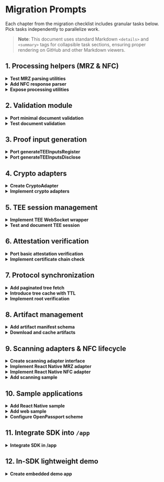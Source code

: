 # Migration Prompts

Each chapter from the migration checklist includes granular tasks below. Pick tasks independently to parallelize work.

> **Note**: This document uses standard Markdown `<details>` and `<summary>` tags for collapsible task sections, ensuring proper rendering on GitHub and other Markdown viewers.

## 1. Processing helpers (MRZ & NFC)

<details>
<summary><strong>Test MRZ parsing utilities</strong></summary>

1. In `tests/processing/`, add test cases for `extractMRZInfo` and `formatDateToYYMMDD` covering valid/invalid inputs.
2. Use sample MRZ strings from ICAO specs for fixtures.

</details>

<details>
<summary><strong>Add NFC response parser</strong></summary>

1. Create `src/processing/nfc.ts` exporting a pure function to parse NFC chip responses into DG1/DG2 structures.
2. Write tests in `tests/processing/nfc.test.ts`.
3. Ensure no React Native dependencies.

</details>

<details>
<summary><strong>Expose processing utilities</strong></summary>

1. Update `src/index.ts` to re-export MRZ and NFC helpers.
2. Document them in `README.md` under a "Processing utilities" section.

</details>

## 2. Validation module

<details>
<summary><strong>Port minimal document validation</strong></summary>

1. Create `src/validation/document.ts`.
2. Port `isPassportDataValid` logic without analytics or store calls.
3. Type the function using `PassportData` from `src/types/public.ts`.

</details>

<details>
<summary><strong>Test document validation</strong></summary>

1. Add `tests/validation/document.test.ts` with cases for missing metadata and hash mismatches.
2. Run via `yarn workspace @selfxyz/mobile-sdk-alpha test`.

</details>

## 3. Proof input generation

<details>
<summary><strong>Port generateTEEInputsRegister</strong></summary>

1. Copy logic from `app/src/utils/proving/provingInputs.ts` lines 106-117 into `src/proving/registerInputs.ts`.
2. Replace `useProtocolStore` calls with parameters for `dscTree` and environment.
3. Ensure types align with `PassportData`.

</details>

<details>
<summary><strong>Port generateTEEInputsDisclose</strong></summary>

1. Move disclosure-related logic into `src/proving/discloseInputs.ts`.
2. Accept OFAC trees and other dependencies as function parameters instead of store lookups.
3. Write unit tests for both register and disclose generators with mocked trees.

</details>

## 4. Crypto adapters

<details>
<summary><strong>Create CryptoAdapter</strong></summary>

1. In `src/crypto/`, add `adapter.ts` defining methods for hashing, random bytes, and asymmetric operations.
2. Document required methods (e.g., `digest`, `getRandomValues`, `subtle` operations).
3. Add a constant-time `timingSafeEqual(a, b)` utility and document RNG requirements (cryptographically secure only).
4. Implement environment detection for WebCrypto (detect globalThis.crypto and feature-check subtle/digest/getRandomValues).
5. Provide fallback to react-native-get-random-values or noble-based adapter when WebCrypto unavailable.
6. Ensure all secret comparisons use constant-time comparison instead of ===.

</details>

<details>
<summary><strong>Implement crypto adapters</strong></summary>

1. Add `webcrypto.ts` implementing the interface using `globalThis.crypto`.
2. Add `noble.ts` using `@noble/hashes` and `@noble/curves` where WebCrypto is unavailable.
3. Export a factory that chooses the appropriate adapter at runtime.
4. Provide tests ensuring both adapters yield identical results for sample inputs.
5. In noble adapter: select well-known safe curves (secp256r1/ed25519) and recommended hash algorithms.
6. Ensure sensitive buffers are zeroized after use where possible.
7. Add tests for constant-time comparator and RNG fallback behavior.

</details>

## 5. TEE session management

<details>
<summary><strong>Implement TEE WebSocket wrapper</strong></summary>

1. Add `src/tee/session.ts` exporting `openSession(url, options)`.
2. Accept an `AbortSignal` and timeout; reject if aborted or timed out.
3. Emit progress events via an `EventEmitter` interface.

</details>

<details>
<summary><strong>Test and document TEE session</strong></summary>

1. Write tests using a mocked WebSocket server verifying abort/timeout handling.
2. Update `README.md` with example code showing progress listener usage.

</details>

## 6. Attestation verification

<details>
<summary><strong>Port basic attestation verification</strong></summary>

1. In `src/attestation/verify.ts`, port `checkPCR0Mapping` and `getPublicKey` without logging.
2. Replace on-chain contract calls with parameters or pluggable providers.
3. Provide TypeScript types for attestation documents.
4. Validate attestation timestamps against device clock with configurable skew tolerance.
5. Define trust anchors and key pinning strategy for PCR0/public key mapping.
6. Add optional OCSP/CRL checks with network fallbacks and clear opt-out rationale.

</details>

<details>
<summary><strong>Implement certificate chain check</strong></summary>

1. Port simplified `verifyCertChain` from `attest.ts` ensuring no Node-specific APIs.
2. Add unit tests with mock certificates to cover success and failure paths.

</details>

## 7. Protocol synchronization

<details>
<summary><strong>Add paginated tree fetch</strong></summary>

1. Under `src/client/`, create `treeFetcher.ts` with `fetchTreePaginated(url, pageSize)` returning concatenated pages.
2. Handle pagination tokens from the backend.
3. Include retries for transient network errors.

</details>

<details>
<summary><strong>Introduce tree cache with TTL</strong></summary>

1. In `treeFetcher.ts`, wrap results with an in-memory cache keyed by URL and `pageSize`.
2. Allow TTL configuration through SDK options.
3. Expose `clearExpired()` to purge stale entries.

</details>

<details>
<summary><strong>Implement root verification</strong></summary>

1. After assembling the full tree, compute its root and compare to the server-provided root.
2. Throw descriptive errors on mismatch.
3. Add tests with mock data ensuring verification triggers.

</details>

## 8. Artifact management

<details>
<summary><strong>Add artifact manifest schema</strong></summary>

1. In `src/artifacts/`, create `manifest.ts` defining the JSON schema (name, version, urls, hashes).
2. Implement `verifyManifest(manifest, signature, publisherKey)` that validates schema and signature using a pinned publisher key. Only then validate per-file hashes.
3. Verify manifest signature against pinned public key before any caching or storage access.
4. Enforce CDN/domain allowlist and validate response Content-Length header against expected sizes.
5. Compute and verify streaming hash while downloading to avoid buffering full files in memory.

</details>

<details>
<summary><strong>Download and cache artifacts</strong></summary>

1. Create `downloader.ts` that fetches artifact files from a CDN, verifies integrity, and stores them via a pluggable storage adapter.
2. Support cache lookup before network fetch and provide `clearCache()` helper.
3. Add tests mocking fetch and storage layers.
4. Stream HTTP responses into hash verifier (do not buffer full files).
5. Verify Content-Length matches bytes read to detect truncation.
6. Validate download host against allowed-domains whitelist.
7. Only write to persistent storage after both signature and per-file hash verification succeed.

</details>

## 9. Scanning adapters & NFC lifecycle

<details>
<summary><strong>Create scanning adapter interface</strong></summary>

1. In `src/adapters/`, add `scanner.ts` exporting TypeScript interfaces for `MRZScanner` and `NFCScanner`.
2. Reference React Native camera/NFC packages only through these interfaces.
3. Document usage in `README.md`. Include a "Privacy & PII" subsection: forbid logging MRZ/NFC data, enable on-device processing only, and provide redaction utilities for debug.
4. Never log MRZ strings, NFC APDUs, or chip contents anywhere (including telemetry).
5. Ensure camera frames and NFC/APDU processing occur on-device with analytics disabled for those paths by default.
6. Provide a redact/sanitize helper function for debug builds only.

</details>

<details>
<summary><strong>Implement React Native MRZ adapter</strong></summary>

1. Add `mrz-rn.ts` in `src/adapters/` implementing `MRZScanner` via `react-native-vision-camera`.
2. Expose configuration for permissions, preview, and result handling.
3. Write unit tests under `tests/` mocking camera output.

</details>

<details>
<summary><strong>Implement React Native NFC adapter</strong></summary>

1. Create `nfc-rn.ts` in `src/adapters/` implementing `NFCScanner` with `react-native-nfc-manager`.
2. Provide lifecycle hooks so the app can call `keepScreenOn(true|false)` during sessions.
3. Document app-level setup in `MIGRATION_CHECKLIST.md`.

</details>

<details>
<summary><strong>Add scanning sample</strong></summary>

1. Under `samples/`, add a React Native demo showing MRZ then NFC scanning.
2. Include simple error handling and log output.
3. Reference the sample from `README.md`.

</details>

## 10. Sample applications

<details>
<summary><strong>Add React Native sample</strong></summary>

1. Under `samples/react-native/`, scaffold a bare-bones app using Expo or React Native CLI.
2. Demonstrate MRZ scanning, NFC reading, and registration flow using SDK APIs.
3. Include instructions in a `README.md`.

</details>

<details>
<summary><strong>Add web sample</strong></summary>

1. Under `samples/web/`, set up a Vite/React project showing browser-based MRZ input and proof generation.
2. Document setup and build steps.

</details>

<details>
<summary><strong>Configure OpenPassport scheme</strong></summary>

1. In the React Native sample's iOS project, add URL type `OpenPassport` to `Info.plist`.
2. Document Android intent filters (AndroidManifest.xml). Ensure scheme uniqueness and validate redirect origins to prevent hijacking.
3. Choose a scheme unique to your app (e.g., using reverse-domain or app-identifier prefix).
4. Detect and handle collisions (fallback checks, verify caller package/signature).
5. Verify redirect domains and consider app-claimed links/Android App Links and iOS Universal Links for stronger security.

</details>

## 11. Integrate SDK into `/app`

<details>
<summary><strong>Integrate SDK in /app</strong></summary>

1. Add `@selfxyz/mobile-sdk-alpha` to `app/package.json`.
2. Replace existing MRZ/NFC scanning modules with SDK adapters.
3. Wire app screens to SDK processing and validation helpers.
4. Validate builds and unit tests in the `app` workspace.

</details>

## 12. In-SDK lightweight demo

<details>
<summary><strong>Create embedded demo app</strong></summary>

1. Scaffold `demo/` under the SDK as a minimal React Native project.
2. Use SDK APIs for MRZ → NFC → registration flow.
3. Expose simple theming configuration.
4. Add `demo/README.md` with build/run instructions.
5. Add publishing guardrails: exclude `demo/` from npm and add a CI step to verify the published tarball contents.

</details>

